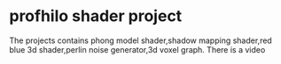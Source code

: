 # profhilo shader project
The projects contains phong model shader,shadow mapping shader,red blue 3d shader,perlin noise generator,3d voxel graph.
There is a video
